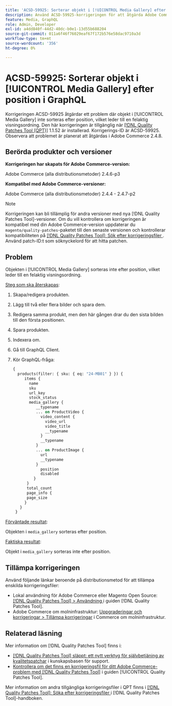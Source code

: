```yaml
---
title: 'ACSD-59925: Sorterar objekt i [!UICONTROL Media Gallery] efter position i GraphQL'
description: Använd ACSD-59925-korrigeringen för att åtgärda Adobe Commerce-problemet där objekt i [!UICONTROL Media Gallery] inte sorteras efter position, vilket leder till en felaktig visningsordning.
feature: Media, GraphQL
role: Admin, Developer
exl-id: a4dd840f-44d2-40dc-b0e1-13d55b688204
source-git-commit: 011a6f46f76029eaf67f172b576e58dac9710a3d
workflow-type: tm+mt
source-wordcount: '356'
ht-degree: 0%

---
```


# ACSD-59925: Sorterar objekt i [!UICONTROL Media Gallery] efter position i GraphQL

Korrigeringen ACSD-59925 åtgärdar ett problem där objekt i [!UICONTROL Media Gallery] inte sorteras efter position, vilket leder till en felaktig visningsordning. Den här korrigeringen är tillgänglig när [[!DNL Quality Patches Tool (QPT)]](https://experienceleague.adobe.com/en/docs/commerce-operations/tools/quality-patches-tool/quality-patches-tool-to-self-serve-quality-patches) 1.1.52 är installerad. Korrigerings-ID är ACSD-59925. Observera att problemet är planerat att åtgärdas i Adobe Commerce 2.4.8.

## Berörda produkter och versioner

**Korrigeringen har skapats för Adobe Commerce-version:**

Adobe Commerce (alla distributionsmetoder) 2.4.6-p3

**Kompatibel med Adobe Commerce-versioner:**

Adobe Commerce (alla distributionsmetoder) 2.4.4 - 2.4.7-p2

>[!NOTE]
>
>Korrigeringen kan bli tillämplig för andra versioner med nya [!DNL Quality Patches Tool]-versioner. Om du vill kontrollera om korrigeringen är kompatibel med din Adobe Commerce-version uppdaterar du `magento/quality-patches`-paketet till den senaste versionen och kontrollerar kompatibiliteten på [[!DNL Quality Patches Tool]: Sök efter korrigeringsfiler ](https://experienceleague.adobe.com/tools/commerce-quality-patches/index.html). Använd patch-ID:t som söknyckelord för att hitta patchen.

## Problem

Objekten i [!UICONTROL Media Gallery] sorteras inte efter position, vilket leder till en felaktig visningsordning.

<u>Steg som ska återskapas</u>:

1. Skapa/redigera produkten.
1. Lägg till två eller flera bilder och spara dem.
1. Redigera samma produkt, men den här gången drar du den sista bilden till den första positionen.
1. Spara produkten.
1. Indexera om.
1. Gå till GraphQL Client.
1. Kör GraphQL-fråga:

   ```GraphQL
   {
     products(filter: { sku: { eq: "24-MB01" } }) {
        items {
          name
          sku
          url_key
          stock_status
          media_gallery {
             __typename
             ... on ProductVideo {
               video_content {
                 video_url
                 video_title
                 __typename
               }
               __typename
             }
             ... on ProductImage {
               url
               __typename
             }
               position
               disabled
            }
         }
         total_count
         page_info {
         page_size
        }
      }
    }
   ```

<u>Förväntade resultat</u>:

Objekten i `media_gallery` sorteras efter position.

<u>Faktiska resultat</u>:

Objekt i `media_gallery` sorteras inte efter position.

## Tillämpa korrigeringen

Använd följande länkar beroende på distributionsmetod för att tillämpa enskilda korrigeringsfiler:

* Lokal användning för Adobe Commerce eller Magento Open Source: [[!DNL Quality Patches Tool] > Användning ](/help/tools/quality-patches-tool/usage.md) i guiden [!DNL Quality Patches Tool].
* Adobe Commerce om molninfrastruktur: [Uppgraderingar och korrigeringar > Tillämpa korrigeringar](https://experienceleague.adobe.com/docs/commerce-cloud-service/user-guide/develop/upgrade/apply-patches.html) i Commerce om molninfrastruktur.

## Relaterad läsning

Mer information om [!DNL Quality Patches Tool] finns i:

* [[!DNL Quality Patches Tool] släppt: ett nytt verktyg för självbetjäning av kvalitetspatchar](https://experienceleague.adobe.com/en/docs/commerce-operations/tools/quality-patches-tool/quality-patches-tool-to-self-serve-quality-patches) i kunskapsbasen för support.
* [Kontrollera om det finns en korrigeringsfil för ditt Adobe Commerce-problem med  [!DNL Quality Patches Tool]](/help/tools/quality-patches-tool/patches-available-in-qpt/check-patch-for-magento-issue-with-magento-quality-patches.md) i guiden [!UICONTROL Quality Patches Tool].


Mer information om andra tillgängliga korrigeringsfiler i QPT finns i [[!DNL Quality Patches Tool]: Söka efter korrigeringsfiler ](https://experienceleague.adobe.com/tools/commerce-quality-patches/index.html) i [!DNL Quality Patches Tool]-handboken.
